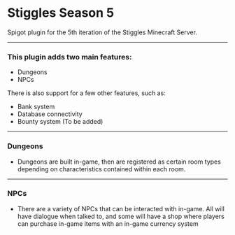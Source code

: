 # Stiggles Season 5
Spigot plugin for the 5th iteration of the Stiggles Minecraft Server.
_______________________________________________

### This plugin adds two main features:
- Dungeons
- NPCs

There is also support for a few other features, such as:
- Bank system
- Database connectivity
- Bounty system (To be added)
________
### Dungeons
- Dungeons are built in-game, then are registered as certain room types
  depending on characteristics contained within each room.
  
________
### NPCs
- There are a variety of NPCs that can be interacted with in-game. All
  will have dialogue when talked to, and some will have a shop where
  players can purchase in-game items with an in-game currency system
